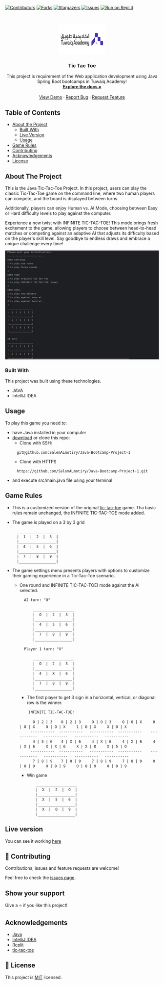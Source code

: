 <!--
*** Thanks for checking out this README Template. If you have a suggestion that would
*** make this better, please fork the repo and create a pull request or simply open
*** an issue with the tag "enhancement".
*** Thanks again! Now go create something AMAZING! :D
-->

<!-- PROJECT SHIELDS -->
<!--
*** I'm using markdown "reference style" links for readability.
*** Reference links are enclosed in brackets [ ] instead of parentheses ( ).
*** See the bottom of this document for the declaration of the reference variables
*** for contributors-url, forks-url, etc. This is an optional, concise syntax you may use.
*** https://www.markdownguide.org/basic-syntax/#reference-style-links
-->
[![Contributors][contributors-shield]][contributors-url]
[![Forks][forks-shield]][forks-url]
[![Stargazers][stars-shield]][stars-url]
[![Issues][issues-shield]][issues-url]
[![Run on Repl.it](https://repl.it/badge/github/rammazzoti2000/tic-toc-toe)](https://repl.it/@AlexandruBangau/tic-toc-toe)

<!-- PROJECT LOGO -->
<br />
<p align="center">
  <a href="">
<img src="images/tuwaiq.png" alt="logo" width="152" height="100">
  </a>
 
<h3 align="center">Tic Tac Toe</h3>

  <p align="center">
    This project is requirement of the Web application development using Java Spring Boot bootcamps in Tuwaiq Academy!
    <br />
    <a href="https://github.com/salemALmotiry/Java-Bootcamp-Project-1"><strong>Explore the docs »</strong></a>
    <br />
    <br />
    <a href="https://replit.com/@salmotiry/Java-Bootcamp-Project-1">View Demo</a>
    ·
    <a href="https://github.com/salemALmotiry/Java-Bootcamp-Project-1/issues">Report Bug</a>
    ·
    <a href="https://github.com/salemALmotiry/Java-Bootcamp-Project-1/issues">Request Feature</a>
  </p>


<!-- TABLE OF CONTENTS -->
## Table of Contents

* [About the Project](#about-the-project)
    * [Built With](#built-with)
    * [Live Version](#live-version)
    * [Usage](#usage)
* [Game Rules](#game-rules)
* [Contributing](#:handshake:Contributing)
* [Acknowledgements](#acknowledgements)
* [License](#license)

<!-- ABOUT THE PROJECT -->
## About The Project

This is the Java Tic-Tac-Toe Project. In this project, users can play the classic Tic-Tac-Toe game on the command line, where two human players can compete, and the board is displayed between turns.

Additionally, players can enjoy Human vs. AI Mode, choosing between Easy or Hard difficulty levels to play against the computer.

Experience a new twist with INFINITE TIC-TAC-TOE! This mode brings fresh excitement to the game, allowing players to choose between head-to-head matches or competing against an adaptive AI that adjusts its difficulty based on the player's skill level. Say goodbye to endless draws and embrace a unique challenge every time!

[![Product Name Screen Shot][product-screenshot]](https://replit.com/@salmotiry/Java-Bootcamp-Project-1)


### Built With
This project was built using these technologies.
* JAVA
* IntelliJ IDEA


<!-- ABOUT THE PROJECT -->
## Usage

To play this game you need to:
* have Java installed in your computer
* [download](https://github.com/SalemAlmotiry/Java-Bootcamp-Project-1/archive/master.zip) or clone this repo:
    - Clone with SSH:
  ```
    git@github.com:SalemALmotiry/Java-Bootcamp-Project-1
  ```
    - Clone with HTTPS
  ```
    https://github.com/SalemALmotiry/Java-Bootcamp-Project-1.git
  ```
* and execute src/main.java file using your terminal


## Game Rules

* This is a customized version of the original [tic-tac-toe](https://en.wikipedia.org/wiki/Tic-tac-toe) game. Tha basic rules remain unchanged, the INFINITE TIC-TAC-TOE mode added.

* The game is played on a 3 by 3 grid
  ```
    ___________________
    |  1  |  2  |  3  |
    |_________________|
    |  4  |  5  |  6  |
    |_________________|
    |  7  |  8  |  9  |
    |_________________| 
  ```

* The game settings menu presents players with options to customize their gaming experience in a Tic-Tac-Toe scenario.
  * One round and INFINITE TIC-TAC-TOE! mode against the AI selected.

    ```
      AI turn: "O"

          ___________________
          |  O  |  2  |  3  |
          |_________________|
          |  4  |  5  |  6  |
          |_________________|
          |  7  |  8  |  9  |
          |_________________|

      Player 1 turn: "X"

          ___________________
          |  O  |  2  |  3  |
          |_________________|
          |  4  |  X  |  6  |
          |_________________|
          |  7  |  8  |  9  |
          |_________________|
    ```
      * The first player to get 3 sign in a horizontal, vertical, or diagonal row is the winner.
    ```
        INFINITE TIC-TAC-TOE!

          O | 2 | 3    O | 2 | 3     O | O | 3     O | O | X     O | O | X     O | O | X     1 | O | X     X | O | X 
         -----------  -----------   -----------  -----------    -----------   -----------   -----------   -----------
          4 | 5 | 6    4 | X | 6     4 | X | 6     4 | X | 6     4 | X | 6     X | X | 6     X | X | O     X | 5 | O 
         -----------  -----------   -----------  -----------    -----------   -----------   -----------   -----------
          7 | 8 | 9    7 | 8 | 9     7 | 8 | 9     7 | 8 | 9     O | 8 | 9     O | 8 | 9     O | 8 | 9     O | 8 | 9 
    ```
      * Win game

        ```
            ___________________
            |  X  |  2  |  O  |
            |_________________|
            |  X  |  5  |  6  |
            |_________________|
            |  X  |  O  |  9  |
            |_________________|
        ```

<!-- LIVE VERSION -->
## Live version

You can see it working [here](https://replit.com/@salmotiry/Java-Bootcamp-Project-1)


<!-- Contributing -->

## :handshake: Contributing

Contributions, issues and feature requests are welcome!

Feel free to check the [issues page](https://github.com/salemALmotiry/Java-Bootcamp-Project-1/issues).

## Show your support

Give a :star: if you like this project!


<!-- ACKNOWLEDGEMENTS -->
## Acknowledgements
* [Java](https://www.java.com/en/)
* [IntelliJ IDEA](https://www.jetbrains.com/idea)
* [Replit](https://replit.com/)
* [tic-tac-toe](https://en.wikipedia.org/wiki/Tic-tac-toe)

<!-- MARKDOWN LINKS & IMAGES -->
<!-- https://www.markdownguide.org/basic-syntax/#reference-style-links -->
[contributors-shield]: https://img.shields.io/github/contributors/salemALmotiry/Java-Bootcamp-Project-1.svg?style=flat-square
[contributors-url]:https://github.com/salemALmotiry/Java-Bootcamp-Project-1/graphs/contributors
[forks-shield]: https://img.shields.io/github/forks/salemALmotiry/Java-Bootcamp-Project-1.svg?style=flat-square
[forks-url]: https://github.com/salemALmotiry/Java-Bootcamp-Project-1/network/members
[stars-shield]: https://img.shields.io/github/stars/salemALmotiry/Java-Bootcamp-Project-1.svg?style=flat-square
[stars-url]: https://github.com/salemALmotiry/Java-Bootcamp-Project-1/stargazers
[issues-shield]: https://img.shields.io/github/issues/salemALmotiry/Java-Bootcamp-Project-1.svg?style=flat-square
[issues-url]: https://github.com/salemALmotiry/Java-Bootcamp-Project-1/graphs/contributors
[product-screenshot]: images/tic-tac-toe.png

<!-- License -->

## 📝 License

This project is [MIT](https://opensource.org/licenses/MIT) licensed.
